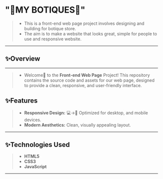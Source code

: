 # "👗MY BOTIQUES🧥"
>- This is a front-end web page project involves designing and building for botique store. 
>- The aim is to make a website that looks great, simple for people to use and responsive website.
---
## ✨Overview
---
>- Welcome👋 to the **Front-end Web Page** Project! This repository contains the source code and assets for our web page, designed to provide a clean, responsive, and user-friendly interface.

## ✨Features

>- **Responsive Design:** 💻->📱 Optimized for desktop, and mobile devices.
>- **Modern Aesthetics:** Clean, visually appealing layout.
---
## ✨Technologies Used

 >- **HTML5**
 >- **CSS3**
 >- **JavaScript**

---
   


